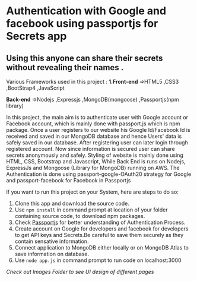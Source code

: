 # Authentication with Google and facebook using passportjs for Secrets app
## Using this anyone can share their secrets without revealing their names .

Various Frameworks used in this project :
  **1.Front-end**
  =>HTML5
  ,CSS3
  ,BootStrap4
  ,JavaScript

  **Back-end**
  =>Nodejs
  ,Expressjs
  ,MongoDB(mongoose)
  ,Passportjs(npm library)
    
   In this project, the main aim is to authenticate user with Google account or Facebook account, which is mainly done with passport.js which is npm package. Once a user registers to our website his Google Id/Facebook Id is received and saved in our MongoDB database and hence Users' data is safely saved in our database. After registering user can later login through registered account. Now since information is secured user can share secrets anonymously and safely.
        Styling of website is mainly done using HTML, CSS, Bootstrap and Javascript, While Back End is runs on Nodejs, ExpressJs and Mongoose (Library for MongoDB) running on AWS.
    The Authentication is done using passport-google-OAuth20 strategy for Google and passport-facebook for Facebook in Passportjs

If you want to run this project on your System, here are steps to do so:
  1. Clone this app and download the source code.
  2. Use `npm install` in command prompt at location of your folder containing source code, to download npm packages.
  3. Check [Passportjs](http://www.passportjs.org/) for better understanding of Authentication Process.
  4. Create account on Google for developers and facebook for developers to get API keys and Secrets.Be careful to save them securely as they contain sensative information.
  5. Connect application to MongoDB either locally or on MongoDB Atlas to save information on database.
  6. Use `node app.js` in command prompt to run code on localhost:3000
  
_Check out Images Folder to see UI design of different pages_
